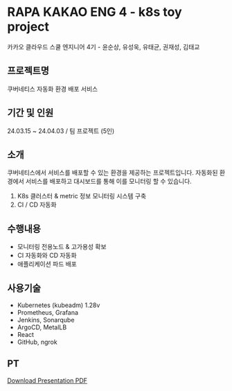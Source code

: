 # RAPA KAKAO ENG 4 - k8s toy project
카카오 클라우드 스쿨 엔지니어 4기 - 윤순상, 유성욱, 유태균, 권재성, 김태교

## 프로젝트명
쿠버네티스 자동화 환경 배포 서비스

## 기간 및 인원
24.03.15 ~ 24.04.03 / 팀 프로젝트 (5인)

## 소개
쿠버네티스에서 서비스를 배포할 수 있는 환경을 제공하는 프로젝트입니다. 자동화된 환경에서 서비스를 배포하고 대시보드를 통해 이를 모니터링 할 수 있습니다. 
1. K8s 클러스터 & metric 정보 모니터링 시스템 구축
2. CI / CD 자동화

## 수행내용
- 모니터링 전용노드 & 고가용성 확보
- CI 자동화와 CD 자동화
- 애플리케이션 파드 배포

## 사용기술
- Kubernetes (kubeadm) 1.28v
- Prometheus, Grafana
- Jenkins, Sonarqube
- ArgoCD, MetalLB
- React
- GitHub, ngrok

## PT
[Download Presentation PDF](presentation-file/CamuCamu.pdf)